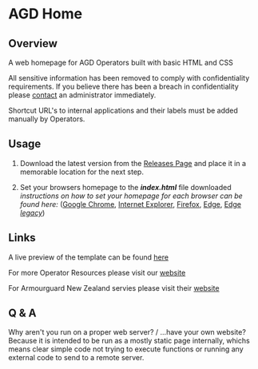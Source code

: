# AGD Home

## Overview

A web homepage for AGD Operators built with basic HTML and CSS

All sensitive information has been removed to comply with confidentiality requirements. If you believe there has been a breach in confidentiality please [contact](mailto:help@panoptes.live) an administrator immediately.

Shortcut URL's to internal applications and their labels must be added manually by Operators.

## Usage

1) Download the latest version from the [Releases Page](https://github.com/PanoptesDreams/AGD-Home/releases) and place it in a memorable location for the next step.

2) Set your browsers homepage to the ***index.html*** file downloaded
*instructions on how to set your homepage for each browser can be found here:* ([Google Chrome](https://support.google.com/chrome/answer/95314), [Internet Explorer](https://support.microsoft.com/en-us/windows/change-your-home-page-for-internet-explorer-11-2b6f1093-833d-7df7-bb5a-098e014fad40), [Firefox](https://support.mozilla.org/en-US/kb/how-to-set-the-home-page), [Edge](https://support.microsoft.com/en-us/microsoft-edge/change-your-browser-home-page-a531e1b8-ed54-d057-0262-cc5983a065c6), [Edge *legacy*](https://support.microsoft.com/en-gb/microsoft-edge/change-your-browser-home-page-c1540e56-8924-b151-33de-f1f08cc81ce0))

## Links 

A live preview of the template can be found [here](https://panoptesdreams.github.io/armourguardhome/)

For more Operator Resources please visit our [website](https://www.panoptes.live/armourguard/)

For Armourguard New Zealand servies please visit their [website](https://www.armourguard.co.nz/)


## Q & A

Why aren't you run on a proper web server? / ...have your own website?
Because it is intended to be run as a mostly static page internally, whichs means clear simple code not trying to execute functions or running any external code to send to a remote server.